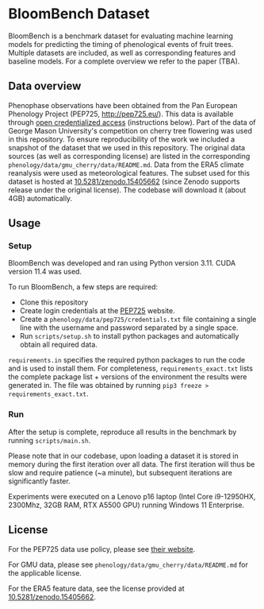 

# BloomBench Dataset

BloomBench is a benchmark dataset for evaluating machine learning models for predicting the timing of phenological events of fruit trees. Multiple datasets are included, as well as corresponding features and baseline models. For a complete overview we refer to the paper (TBA).

## Data overview

Phenophase observations have been obtained from the Pan European Phenology Project (PEP725, http://pep725.eu/). This data is available through [open credentialized access](http://www.pep725.eu/downloads/PEP725_Data_Use_Policy.pdf) (instructions below).
Part of the data of George Mason University's competition on cherry tree flowering was used in this repository. To ensure reproducibility of the work we included a snapshot of the dataset that we used in this repository. The original data sources (as well as corresponding license) are listed in the corresponding `phenology/data/gmu_cherry/data/README.md`.
Data from the ERA5 climate reanalysis were used as meteorological features. The subset used for this dataset is hosted at [10.5281/zenodo.15405662](https://doi.org/10.5281/zenodo.15405662) (since Zenodo supports release under the original license). The codebase will download it (about 4GB) automatically.

## Usage

### Setup

BloomBench was developed and ran using Python version 3.11. CUDA version 11.4 was used. 

To run BloomBench, a few steps are required:

- Clone this repository
- Create login credentials at the [PEP725](http://pep725.eu/data_download/registration.php) website.
- Create a `phenology/data/pep725/credentials.txt` file containing a single line with the username and password separated by a single space.
- Run `scripts/setup.sh` to install python packages and automatically obtain all required data.

`requirements.in` specifies the required python packages to run the code and is used to install them. For completeness, `requirements_exact.txt` lists the complete package list + versions of the environment the results were generated in. The file was obtained by running `pip3 freeze > requirements_exact.txt`.

### Run

After the setup is complete, reproduce all results in the benchmark by running `scripts/main.sh`.

Please note that in our codebase, upon loading a dataset it is stored in memory during the first iteration over all data. The first iteration will thus be slow and require patience (~a minute), but subsequent iterations are significantly faster.

Experiments were executed on a Lenovo p16 laptop (Intel Core i9-12950HX, 2300Mhz, 32GB RAM, RTX A5500 GPU) running Windows 11 Enterprise.

## License

For the PEP725 data use policy, please see [their website](http://www.pep725.eu/downloads/PEP725_Data_Use_Policy.pdf).

For GMU data, please see `phenology/data/gmu_cherry/data/README.md` for the applicable license.

For the ERA5 feature data, see the license provided at [10.5281/zenodo.15405662](https://doi.org/10.5281/zenodo.15405662).
